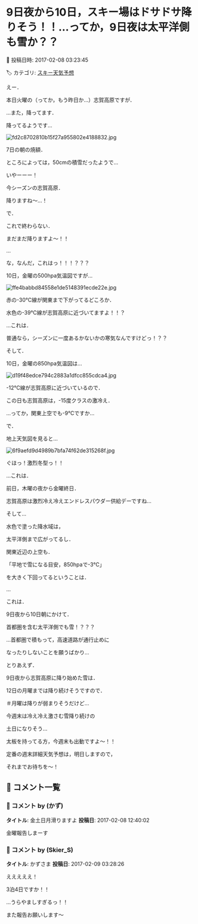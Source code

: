 # 9日夜から10日，スキー場はドサドサ降りそう！！…ってか，9日夜は太平洋側も雪か？？

📅 投稿日時: 2017-02-08 03:23:45

🏷️ カテゴリ: [スキー天気予想](c6554f5c3c106093b511a8daae23757e8.md)

えー．


本日火曜の（ってか，もう昨日か…）志賀高原ですが．


…また，降ってます．


降ってるようです…




![fd2c8702810b15f27a955802e4188832.jpg](images/fd2c8702810b15f27a955802e4188832.jpg)




7日の朝の焼額．


ところによっては，50cmの積雪だったようで…


いやーーー！


今シーズンの志賀高原．


降りますね～…！





で．


これで終わらない．


まだまだ降りますよ～！！





…


な，なんだ，これはっ！！！？？？


10日，金曜の500hpa気温図ですが…




![ffe4babbd84558e1de5148391ecde22e.jpg](images/ffe4babbd84558e1de5148391ecde22e.jpg)




赤の-30℃線が関東まで下がってるどころか．


水色の-39℃線が志賀高原に近づいてますよ！！？


…これは．


普通なら，シーズンに一度あるかないかの寒気なんですけどっ！？？





そして．


10日，金曜の850hpa気温図は…




![d19f48edce794c2883a1dfcc855cdca4.jpg](images/d19f48edce794c2883a1dfcc855cdca4.jpg)




-12℃線が志賀高原に近づいているので．


この日も志賀高原は，-15度クラスの激冷え．


…ってか，関東上空でも-9℃ですか…





で．


地上天気図を見ると…




![6f9aefd9d4989b7bfa74f62de315268f.jpg](images/6f9aefd9d4989b7bfa74f62de315268f.jpg)




ぐほっ！激烈冬型っ！！


…これは．


前日，木曜の夜から金曜終日．


志賀高原は激烈冷え冷えエンドレスパウダー供給デーですね…





そして…


水色で塗った降水域は，


太平洋側まで広がってるし．


関東近辺の上空も．


「平地で雪になる目安，850hpaで-3℃」


を大きく下回ってるということは．


…


これは．


9日夜から10日朝にかけて．


首都圏を含む太平洋側でも雪！？？？





…首都圏で積もって，高速道路が通行止めに


なったりしないことを願うばかり…





とりあえず．


9日夜から志賀高原に降り始めた雪は．


12日の月曜までは降り続けそうですので．


＃月曜は降りが弱まりそうだけど…


今週末は冷え冷え激さむ雪降り続けの


土日になりそう…


太板を持ってる方，今週末も出動ですよ～！！





定番の週末詳細天気予想は，明日しますので，


それまでお待ちを～！

## 💬 コメント一覧

### 💬 コメント by (かず)
**タイトル**: 金土日月滑りますよ
**投稿日**: 2017-02-08 12:40:02

金曜報告しまーす

### 💬 コメント by (Skier_S)
**タイトル**: かずさま
**投稿日**: 2017-02-09 03:28:26

えええええ！

3泊4日ですか！！

…うらやましすぎるっ！！



また報告お願いします～


